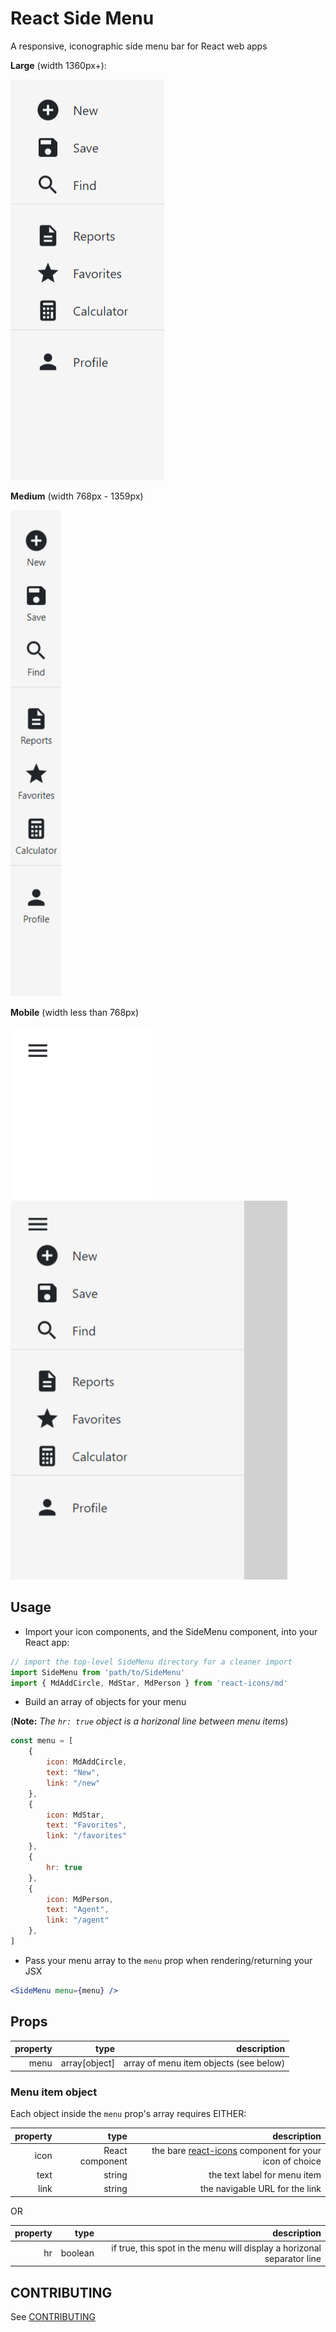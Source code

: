 # React Side Menu

A responsive, iconographic side menu bar for React web apps

**Large** (width 1360px+):

![](https://raw.githubusercontent.com/wilsocr88/react-side-menu/master/React%20App%205-19-2020%209-44-00%20AM.png)

**Medium** (width 768px - 1359px)

![](https://raw.githubusercontent.com/wilsocr88/react-side-menu/master/React%20App%205-19-2020%209-44-22%20AM.png)

**Mobile** (width less than 768px)

![](https://raw.githubusercontent.com/wilsocr88/react-side-menu/master/React%20App%205-19-2020%209-45-12%20AM.png)
![](https://raw.githubusercontent.com/wilsocr88/react-side-menu/master/React%20App%205-19-2020%209-45-25%20AM.png)

## Usage

* Import your icon components, and the SideMenu component, into your React app:

```javascript
// import the top-level SideMenu directory for a cleaner import
import SideMenu from 'path/to/SideMenu'
import { MdAddCircle, MdStar, MdPerson } from 'react-icons/md'
```

* Build an array of objects for your menu

(**Note:** *The ```hr: true``` object is a horizonal line between menu items*)

```javascript
const menu = [
    {
        icon: MdAddCircle,
        text: "New",
        link: "/new"
    },
    {
        icon: MdStar,
        text: "Favorites",
        link: "/favorites"
    },
    {
        hr: true
    },
    {
        icon: MdPerson,
        text: "Agent",
        link: "/agent"
    },
]
```

* Pass your menu array to the ```menu``` prop when rendering/returning your JSX

```jsx
<SideMenu menu={menu} />
```

## Props

| property   |      type      |  description |
|------------:|-------------:|------:|
| menu | array[object]  | array of menu item objects (see below) |

### Menu item object

Each object inside the ```menu``` prop's array requires EITHER:

| property   |      type      |  description |
|------------:|-------------:|------:|
| icon | React component  | the bare [react-icons](https://react-icons.github.io/) component for your icon of choice |
| text | string  | the text label for menu item |
| link | string  | the navigable URL for the link |

OR

| property   |      type      |  description |
|------------:|-------------:|------:|
| hr | boolean  | if true, this spot in the menu will display a horizonal separator line |

## CONTRIBUTING

See [CONTRIBUTING](https://github.com/wilsocr88/react-side-menu/blob/master/CONTRIBUTING.md)
